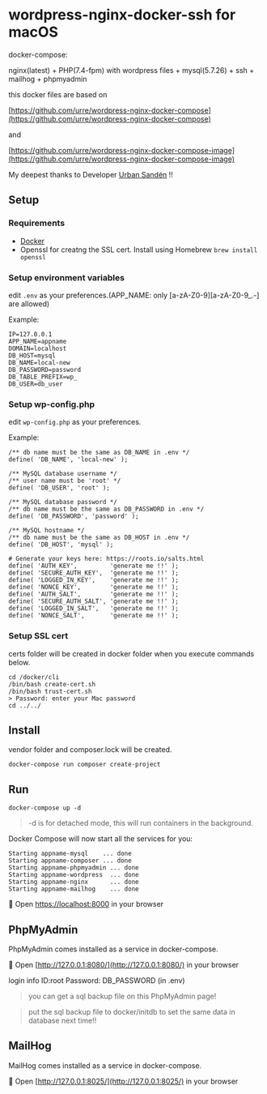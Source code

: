 # wordpress-nginx-docker-ssh for macOS
docker-compose:

nginx(latest) + PHP(7.4-fpm) with wordpress files + mysql(5.7.26) + ssh + mailhog + phpmyadmin

this docker files are based on

[https://github.com/urre/wordpress-nginx-docker-compose](https://github.com/urre/wordpress-nginx-docker-compose)

and

[https://github.com/urre/wordpress-nginx-docker-compose-image](https://github.com/urre/wordpress-nginx-docker-compose-image)

My deepest thanks to Developer [Urban Sandén](https://github.com/urre) !!

## Setup

### Requirements
+ [Docker](https://www.docker.com/get-started)
+ Openssl for creatng the SSL cert. Install using Homebrew `brew install openssl`

### Setup environment variables
edit `.env` as your preferences.(APP_NAME: only [a-zA-Z0-9][a-zA-Z0-9_.-] are allowed)

Example:

```dotenv
IP=127.0.0.1
APP_NAME=appname
DOMAIN=localhost
DB_HOST=mysql
DB_NAME=local-new
DB_PASSWORD=password
DB_TABLE_PREFIX=wp_
DB_USER=db_user

```

### Setup wp-config.php
edit `wp-config.php` as your preferences.

Example:

```wp-config.php
/** db name must be the same as DB_NAME in .env */
define( 'DB_NAME', 'local-new' );

/** MySQL database username */
/** user name must be 'root' */
define( 'DB_USER', 'root' );

/** MySQL database password */
/** db name must be the same as DB_PASSWORD in .env */
define( 'DB_PASSWORD', 'password' );

/** MySQL hostname */
/** db name must be the same as DB_HOST in .env */
define( 'DB_HOST', 'mysql' );

# Generate your keys here: https://roots.io/salts.html
define( 'AUTH_KEY',         'generate me !!' );
define( 'SECURE_AUTH_KEY',  'generate me !!' );
define( 'LOGGED_IN_KEY',    'generate me !!' );
define( 'NONCE_KEY',        'generate me !!' );
define( 'AUTH_SALT',        'generate me !!' );
define( 'SECURE_AUTH_SALT', 'generate me !!' );
define( 'LOGGED_IN_SALT',   'generate me !!' );
define( 'NONCE_SALT',       'generate me !!' );

```

### Setup SSL cert
certs folder will be created in docker folder when you execute commands below.

```shell
cd /docker/cli
/bin/bash create-cert.sh
/bin/bash trust-cert.sh
> Password: enter your Mac password
cd ../../
```

## Install
vendor folder and composer.lock will be created.

```shell
docker-compose run composer create-project
```

## Run

```shell
docker-compose up -d
```

> -d is for detached mode, this will run containers in the background.

Docker Compose will now start all the services for you:

```shell
Starting appname-mysql    ... done
Starting appname-composer ... done
Starting appname-phpmyadmin ... done
Starting appname-wordpress  ... done
Starting appname-nginx      ... done
Starting appname-mailhog    ... done
```

🚀 Open [https://localhost:8000](https://localhost:8000) in your browser

## PhpMyAdmin

PhpMyAdmin comes installed as a service in docker-compose.

🚀 Open [http://127.0.0.1:8080/](http://127.0.0.1:8080/) in your browser

login info ID:root Password: DB_PASSWORD (in .env)

> you can get a sql backup file on this PhpMyAdmin page!

> put the sql backup file to docker/initdb to set the same data in database next time!!

## MailHog

MailHog comes installed as a service in docker-compose.

🚀 Open [http://127.0.0.1:8025/](http://127.0.0.1:8025/) in your browser


